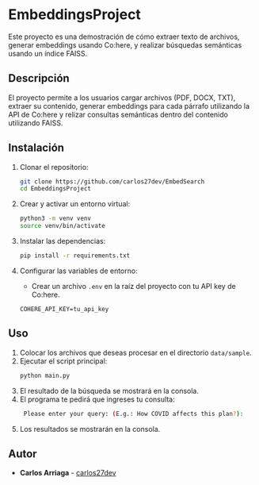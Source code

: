 # EmbeddingsProject

Este proyecto es una demostración de cómo extraer texto de archivos, generar embeddings usando Co:here, y realizar búsquedas semánticas usando un índice FAISS.

## Descripción

El proyecto permite a los usuarios cargar archivos (PDF, DOCX, TXT), extraer su contenido, generar embeddings para cada párrafo utilizando la API de Co:here y relizar consultas semánticas dentro del contenido utilizando FAISS.

## Instalación

1. Clonar el repositorio:
    ```sh
    git clone https://github.com/carlos27dev/EmbedSearch
    cd EmbeddingsProject
    ```

2. Crear y activar un entorno virtual:
    ```sh
    python3 -m venv venv
    source venv/bin/activate
    ```

3. Instalar las dependencias:
    ```sh
    pip install -r requirements.txt
    ```

4. Configurar las variables de entorno:
    - Crear un archivo `.env` en la raíz del proyecto con tu API key de Co:here.
    ```env
    COHERE_API_KEY=tu_api_key
    ```

## Uso

1. Colocar los archivos que deseas procesar en el directorio `data/sample`.
2. Ejecutar el script principal:
    ```sh
    python main.py
    ```
3. El resultado de la búsqueda se mostrará en la consola.
4. El programa te pedirá que ingreses tu consulta:
   ```sh
    Please enter your query: (E.g.: How COVID affects this plan?):  
    ```
5. Los resultados se mostrarán en la consola.

## Autor

- **Carlos Arriaga** - [carlos27dev](https://github.com/carlos27dev)
